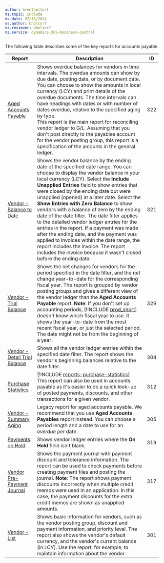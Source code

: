 ```yaml
---
author: brentholtorf
ms.topic: include
ms.date: 07/15/2024
ms.author: bholtorf
ms.reviewer: bholtorf
ms.service: dynamics-365-business-central
---
```


The following table describes some of the key reports for accounts payable.

| Report | Description | ID | 
|--|--|--|
| [Aged Accounts Payable](https://businesscentral.dynamics.com?report=322) |Shows overdue balances for vendors in time intervals. The overdue amounts can show by due date, posting date, or by document date. You can choose to show the amounts in local currency (LCY) and print details of the overdue documents. The time intervals can have headings with dates or with number of dates overdue, relative to the specified aging by type.<br>This report is the main report for reconciling vendor ledger to G/L. Assuming that you don't post directly to the payables account for the vendor posting group, this report is a specification of the amounts in the general ledger.| 322|
| [Vendor - Balance to Date](https://businesscentral.dynamics.com?report=321) | Shows the vendor balance by the ending date of the specified date range. You can choose to display the vendor balance in your local currency (LCY). Select the **Include Unapplied Entries** field to show entries that were closed by the ending date but were unapplied (opened) at a later date. Select the **Show Entries with Zero Balance** to show vendors with a balance of zero by the ending date of the date filter. The date filter applies to the detailed vendor ledger entries for the entries in the report. If a payment was made after the ending date, and the payment was applied to invoices within the date range, the report includes the invoice. The report includes the invoice because it wasn't closed before the ending date. | 321 |
| [Vendor - Trial Balance](https://businesscentral.dynamics.com?report=329) | Shows the net changes for vendors for the period specified in the date filter, and the net change year-to-date for the corresponding fiscal year. The report is grouped by vendor posting groups and gives a different view of the vendor ledger than the **Aged Accounts Payable** report. **Note**: If you don't set up accounting periods, [!INCLUDE [prod_short](prod_short.md)] doesn't know which fiscal year to use. It shows the year-to-date from the most recent fiscal year, or just the selected period. The date might not be from the beginning of a year.|329 |
| [Vendor - Detail Trial Balance](https://businesscentral.dynamics.com?report=304) | Shows all the vendor ledger entries within the specified date filter. The report shows the vendor's beginning balances relative to the date filter. | 304 |
| [Purchase Statistics](https://businesscentral.dynamics.com?report=312) |[!INCLUDE [reports-purchase-statistics](reports-purchase-statistics.md)]<br>This report can also be used in accounts payable as it's easier to do a quick look-up of posted payments, discounts, and other transactions for a given vendor.| 312 |
| [Vendor - Summary Aging](https://businesscentral.dynamics.com?report=305)| Legacy report for aged accounts payable. We recommend that you use **Aged Accounts Payables** report instead. You can choose a period length and a date to use for an *overdue per* date.|305|
| [Payments on Hold](https://businesscentral.dynamics.com?report=319)| Shows vendor ledger entries where the **On Hold** field isn't blank.| 319 |
| [Vendor Pre-Payment Journal](https://businesscentral.dynamics.com?report=317)|Shows the payment journal with payment discount and tolerance information. The report can be used to check payments before creating payment files and posting the journal. **Note**: The report shows payment discounts incorrectly when multiple credit memos were used in an application. In this case, the payment discounts for the extra credit memos are shown as unapplied amounts.| 317 |
| [Vendor - List](https://businesscentral.dynamics.com?report=301)|Shows basic information for vendors, such as the vendor posting group, discount and payment information, and priority level. The report also shows the vendor's default currency, and the vendor's current balance (in LCY). Use the report, for example, to maintain information about the vendor.|301|